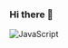 ### Hi there 👋
![JavaScript](https://img.shields.io/badge/#F7DF1E.svg?&style=for-the-badge&logo=Java&logoColor=white)



<!--
**kjwjwjw/kjwjwjw** is a ✨ _special_ ✨ repository because its `README.md` (this file) appears on your GitHub profile.

Here are some ideas to get you started:

- 🔭 I’m currently working on ...
- 🌱 I’m currently learning ...
- 👯 I’m looking to collaborate on ...
- 🤔 I’m looking for help with ...
- 💬 Ask me about ...
- 📫 How to reach me: ...
- 😄 Pronouns: ...
- ⚡ Fun fact: ...
-->
